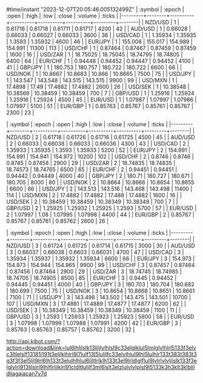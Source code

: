 
#time/instant "2023-12-07T20:05:46.005132499Z"
| :symbol | :epoch |    :open |    :high |     :low |   :close | :volume | :ticks |
|---------+--------+----------+----------+----------+----------+---------+--------|
| NZD/USD |      1 |  0.61716 |  0.61718 |  0.61711 |  0.61717 |    4200 |     42 |
| AUD/USD |      1 |  0.66028 |  0.66033 |  0.66027 |  0.66033 |    3600 |     36 |
| USD/CAD |      1 |  1.35934 |  1.35935 |   1.3593 |  1.35932 |    4600 |     46 |
| EUR/JPY |      1 |  155.008 |  155.017 |  154.989 |  154.991 |   11300 |    113 |
| USD/CHF |      1 |  0.87464 |  0.87467 |  0.87459 |  0.87459 |    1600 |     16 |
| USD/ZAR |      1 | 18.75025 | 18.75045 | 18.74795 | 18.74805 |    6400 |     64 |
| EUR/CHF |      1 |  0.94448 |  0.94452 |  0.94447 |  0.94452 |    4100 |     41 |
| GBP/JPY |      1 |  180.753 |  180.757 |  180.722 |  180.722 |    6600 |     66 |
| USD/NOK |      1 |  10.8667 |  10.8683 |   10.866 |  10.8665 |    7500 |     75 |
| USD/JPY |      1 |  143.547 |  143.548 |  143.515 |  143.515 |    9900 |     99 |
| USD/MXN |      1 |  17.4898 |    17.49 |  17.4882 |  17.4882 |    2600 |     26 |
| USD/SEK |      1 | 10.38548 | 10.38569 | 10.38459 | 10.38459 |     700 |      7 |
| GBP/USD |      1 |  1.25916 |  1.25924 |  1.25916 |  1.25924 |    4500 |     45 |
| EUR/USD |      1 |  1.07987 |  1.07997 |  1.07986 |  1.07997 |    5100 |     51 |
| EUR/GBP |      1 |  0.85763 |  0.85767 |  0.85761 |  0.85767 |    2300 |     23 |

| :symbol | :epoch |    :open |    :high |     :low |   :close | :volume | :ticks |
|---------+--------+----------+----------+----------+----------+---------+--------|
| NZD/USD |      2 |  0.61718 |  0.61726 |  0.61716 |  0.61725 |    4500 |     45 |
| AUD/USD |      2 |  0.66033 |  0.66038 |  0.66033 |  0.66036 |    4300 |     43 |
| USD/CAD |      2 |  1.35933 |  1.35935 |   1.3593 |  1.35933 |    5200 |     52 |
| EUR/JPY |      2 |  154.991 |  154.991 |  154.941 |  154.972 |   10200 |    102 |
| USD/CHF |      2 |   0.8746 |   0.8746 |   0.8745 |  0.87458 |    2900 |     29 |
| USD/ZAR |      2 | 18.74835 | 18.74835 | 18.74573 | 18.74765 |    6500 |     65 |
| EUR/CHF |      2 |  0.94451 |  0.94451 |  0.94442 |  0.94449 |    4000 |     40 |
| GBP/JPY |      2 |   180.71 |  180.727 |  180.671 |  180.705 |    8000 |     80 |
| USD/NOK |      2 |  10.8664 |  10.8666 |  10.8654 |  10.8655 |    6600 |     66 |
| USD/JPY |      2 |  143.513 |  143.516 |  143.468 |  143.498 |   11400 |    114 |
| USD/MXN |      2 |  17.4882 |  17.4882 |   17.488 |  17.4882 |    1600 |     16 |
| USD/SEK |      2 | 10.38459 | 10.38459 | 10.38349 | 10.38349 |     700 |      7 |
| GBP/USD |      2 |  1.25925 |  1.25932 |  1.25925 |   1.2593 |    5700 |     57 |
| EUR/USD |      2 |  1.07997 |     1.08 |  1.07995 |  1.07998 |    4400 |     44 |
| EUR/GBP |      2 |  0.85767 |  0.85767 |  0.85761 |  0.85762 |    2600 |     26 |

| :symbol | :epoch |    :open |    :high |     :low |   :close | :volume | :ticks |
|---------+--------+----------+----------+----------+----------+---------+--------|
| NZD/USD |      3 |  0.61724 |  0.61725 |  0.61714 |  0.61715 |    3000 |     30 |
| AUD/USD |      3 |  0.66037 |  0.66038 |   0.6603 |  0.66031 |    4700 |     47 |
| USD/CAD |      3 |  1.35934 |  1.35937 |  1.35932 |  1.35934 |    6600 |     66 |
| EUR/JPY |      3 |  154.973 |  154.973 |  154.944 |  154.965 |    9900 |     99 |
| USD/CHF |      3 |  0.87457 |  0.87464 |  0.87456 |  0.87464 |    2900 |     29 |
| USD/ZAR |      3 | 18.74745 | 18.74985 | 18.74705 | 18.74905 |    8500 |     85 |
| EUR/CHF |      3 |   0.9445 |  0.94452 |  0.94445 |  0.94451 |    4000 |     40 |
| GBP/JPY |      3 |  180.703 |  180.704 |  180.682 |  180.699 |    7500 |     75 |
| USD/NOK |      3 |  10.8654 |  10.8668 |  10.8651 |  10.8661 |    7100 |     71 |
| USD/JPY |      3 |  143.498 |  143.502 |  143.475 |  143.501 |   10700 |    107 |
| USD/MXN |      3 |  17.4881 |  17.4889 |  17.4877 |  17.4877 |    6200 |     62 |
| USD/SEK |      3 | 10.38349 | 10.38459 | 10.38349 | 10.38459 |    1100 |     11 |
| GBP/USD |      3 |   1.2593 |  1.25933 |  1.25923 |  1.25923 |    5800 |     58 |
| EUR/USD |      3 |  1.07998 |  1.07999 |  1.07988 |  1.07991 |    4200 |     42 |
| EUR/GBP |      3 |  0.85763 |  0.85763 |  0.85757 |  0.85762 |    3200 |     32 |


http://api.kibot.com/?action=download&link=lul6lhljlslk13liljlvlhlsl9c33elglklul5lmlglvlhlrl5133f3elvc3ltlelslf13181j191t3eljlklhlrl9l7lulf13l5luljlfc33elvlhlul9lhl5lulhlr133t383t383t3g3f3f3el5ljl9lrl6lh133t3elulhlhlul6liltlrlklh133t3el9lrldlglflul9lvlrlvlvljlslk133f3elglvlrl913lilslrl9lhlflrlilklrl91cldltluljlf3ml6lslt3elzlulvlvlplsl9l5133k3h3klt3klblildliagajacan7v7d